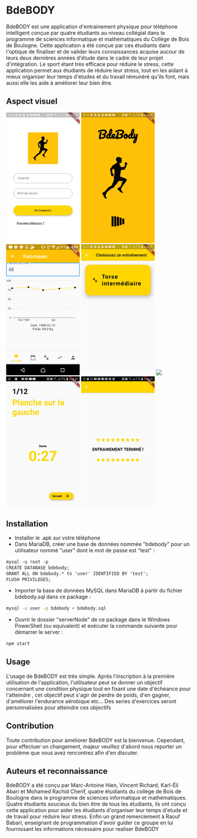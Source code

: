 # BdeBODY
 BdeBODY est une application d'entrainement physique pour téléphone intelligent conçue par quatre étudiants au niveau collégial dans le programme de sciences informatique et mathématiques du Collège de Bois de Boulogne. Cette application a été conçue par ces étudiants dans l'optique de finaliser et de valider leurs connaissances acquise aucour de leurs deux dernières années d'étude dans le cadre de leur projet d'intégration. Le sport étant très efficace pour réduire le stress, cette application permet aux étudiants de réduire leur stress, tout en les aidant à mieux organiser leur temps d'études et du travail rémunéré qu'ils font, mais aussi elle les aide à améliorer leur bien être.
 ## Aspect visuel
<img src= "Readme/Connexion.jpg" width= "200">  <img src= "Readme/LeLogo.jpg" width= "200"> <img src= "Readme/GraphProgression.png" width= "200"> <img src= "Readme/EntChoisi.jpg" width= "200">    <img src= "Readme/MuscleDévelopper.jpg" width= "200"> <img src= "Readme/VisuelExercice.jpg" width= "200"> <img src= "Readme/FinEntrainement.jpg" width= "200">

 ## Installation
 - Installer le .apk sur votre téléphone
 - Dans MariaDB, créer une base de données nommée "bdebody" pour un utilisateur nommé "user" dont le mot de passe est "test" :
  ```mysql
 mysql -u root -p
CREATE DATABASE bdebody;
GRANT ALL ON bdebody.* to 'user' IDENTIFIED BY 'test';
FLUSH PRIVILEGES;
```
 - Importer la base de données MySQL dans MariaDB à partir du fichier bdebody.sql dans ce package :
 ```bash
 mysql -u user -p bdebody < bdebody.sql
```
- Ouvrir le dossier "serverNode" de ce package dans le Windows PowerShell (ou equivalent) et exécuter la commande suivante pour démarrer le server :
```bash
npm start
```
 ## Usage
  L'usage de BdeBODY est très simple. Après l'inscription à la première utilisation de l'application, l'utilisateur peut se donner un objectif concernant une condition physique tout en fixant une date d'échéance pour l'atteindre , cet objectif peut s'agir de perdre de poids, d'en gagner, d'améliorer l'endurance aérobique etc... Des series d'exercices seront personnalisées pour atteindre ces objectifs

 ## Contribution
 Toute contribution pour améliorer BdeBODY est la bienvenue. Cependant, pour effectuer un changement, majeur veuillez d'abord nous reporter un problème que vous avez rencontrez afin d'en discuter.

 ## Auteurs et reconnaissance
 BdeBODY a été conçu par Marc-Antoine Hien, Vincent Richard, Karl-Éli Abari et Mohamed Rachid Cherif, quatre étudiants du collège de Bois de Boulogne dans le programme de sciences informatique et mathématiques. Quatre étudiants soucieux du bien être de tous les étudiants, ils ont conçu cette application pour aider les étudiants d'organiser leur temps d'etude et de travail pour réduire leur stress. Enfin un grand remerciement à Raouf Babari, enseignant de programmation d'avoir guider ce groupe en lui fournissant les informations nécessaire pour realiser BdeBODY 
